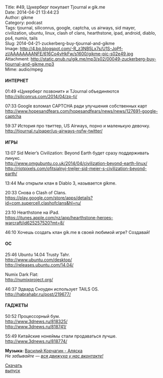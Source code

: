 Title: #49, Цукерберг покупает Tjournal и gik.me  
Date: 2014-04-21 13:44:23  
Author: gikme  
Category: podcast  
Tags: tjournal, siliconrus, google, captcha, us airways, sid mayer, civilization, ubuntu, linux, clash of clans, hearthstone, ipad, android, diablo, ps4, numix, tails  
Slug: 2014-04-21-zuckerberg-buy-tjournal-and-gikme  
Image: http://4.bp.blogspot.com/-R_z3NB5Lx7s/U1S-JqPf-zI/AAAAAAAANFE/616Co4vHkFw/s1600/gikme-pic-s02e49.jpg  
Attachment: http://static.qnub.ru/gik.me/mp3/s02/00049-zuckerberg-buy-tjournal-and-gikme.mp3  
Mime: audio/mpeg

#### ИНТЕРНЕТ

01:49 «Цукерберг позвонит» и TJournal объединяются  
<http://siliconrus.com/2014/04/zp-tj/>

07:33 Google взломал CAPTCHA ради улучшения собственных карт  
<http://www.hopesandfears.com/hopesandfears/news/news/127691-google-captcha>

59:37 История про твиттер, US Airways, порно и маленькую девочку.  
<http://tjournal.ru/paper/us-airways-nsfw-twitter/>

#### ИГРЫ

13:07 Sid Meier’s Civilization: Beyond Earth будет сразу поддерживать  
линукс.  
<http://www.omgubuntu.co.uk/2014/04/civilization-beyond-earth-linux/>  
<http://riotpixels.com/ofitsialnyj-trejler-sid-meier-s-civilization-beyond-earth/>

13:44 Мы открыли клан в Diablo 3, называется gikme.

20:33 Снова о Clash of Clans.  
<https://play.google.com/store/apps/details?id=com.supercell.clashofclans&hl=ru/>

23:10 Hearthstone на iPad.  
<https://itunes.apple.com/nz/app/hearthstone-heroes-warcraft/id625257520?mt=8/>

46:10 Хочешь создать клан gik.me в своей любимой игре? Создавай!

#### ОС

25:46 Ubuntu 14.04 Trusty Tahr.  
<http://www.ubuntu.com/desktop/>  
<http://releases.ubuntu.com/14.04/>

Numix Dark Flat:   
<http://numixproject.org/>

46:37 Эдвард Сноуден использует TAILS OS.  
<http://habrahabr.ru/post/219677/>

#### ГАДЖЕТЫ

50:52 Процессорный бум.  
<http://www.3dnews.ru/818325/>  
<http://www.3dnews.ru/818741/>

55:49 Китайские нонеймы стали продаваться лучше.  
<http://www.3dnews.ru/818774/>

**Музыка:** [Василий Корчагин - Аляска](http://vk.com/bacc3)  
*Не забывайте — [вся движуха у нас вконтакте!](http://vk.com/gikme)*

[Скачать  
выпуск](http://static.qnub.ru/gik.me/mp3/s02/00049-zuckerberg-buy-tjournal-and-gikme.mp3)

